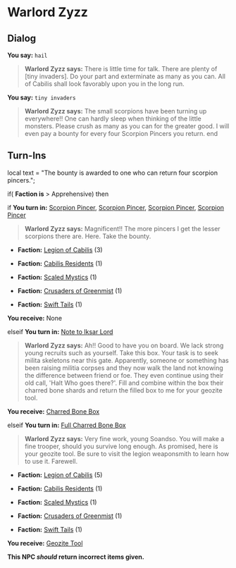 # Warlord Zyzz
## Dialog

**You say:** `hail`



>**Warlord Zyzz says:** There is little time for talk. There are plenty of [tiny invaders]. Do your part and exterminate as many as you can. All of Cabilis shall look favorably upon you in the long run.

**You say:** `tiny invaders`



>**Warlord Zyzz says:** The small scorpions have been turning up everywhere!! One can hardly sleep when thinking of the little monsters. Please crush as many as you can for the greater good. I will even pay a bounty for every four Scorpion Pincers you return.
end

## Turn-Ins



local text = "The bounty is awarded to one who can return four scorpion pincers.";



if( **Faction is** > Apprehensive) then


if **You turn in:** [Scorpion Pincer](/item/12650), [Scorpion Pincer](/item/12650), [Scorpion Pincer](/item/12650), [Scorpion Pincer](/item/12650)



>**Warlord Zyzz says:** Magnificent!! The more pincers I get the lesser scorpions there are. Here. Take the bounty.







* __Faction:__ [Legion of Cabilis](/faction/441) (3)



* __Faction:__ [Cabilis Residents](/faction/440) (1)



* __Faction:__ [Scaled Mystics](/faction/445) (1)



* __Faction:__ [Crusaders of Greenmist](/faction/442) (1)



* __Faction:__ [Swift Tails](/faction/444) (1)



 **You receive:** None 


elseif **You turn in:** [Note to Iksar Lord](/item/18213)



>**Warlord Zyzz says:** Ah!! Good to have you on board. We lack strong young recruits such as yourself. Take this box. Your task is to seek milita skeletons near this gate. Apparently, someone or something has been raising militia corpses and they now walk the land not knowing the difference between friend or foe. They even continue using their old call, 'Halt Who goes there?'. Fill and combine within the box their charred bone shards and return the filled box to me for your geozite tool.



 **You receive:**  [Charred Bone Box](/item/17996) 


elseif **You turn in:** [Full Charred Bone Box](/item/12668)



>**Warlord Zyzz says:** Very fine work, young Soandso. You will make a fine trooper, should you survive long enough. As promised, here is your geozite tool. Be sure to visit the legion weaponsmith to learn how to use it. Farewell.



* __Faction:__ [Legion of Cabilis](/faction/441) (5)



* __Faction:__ [Cabilis Residents](/faction/440) (1)



* __Faction:__ [Scaled Mystics](/faction/445) (1)



* __Faction:__ [Crusaders of Greenmist](/faction/442) (1)



* __Faction:__ [Swift Tails](/faction/444) (1)



 **You receive:**  [Geozite Tool](/item/12657) 


**This NPC *should* return incorrect items given.**
